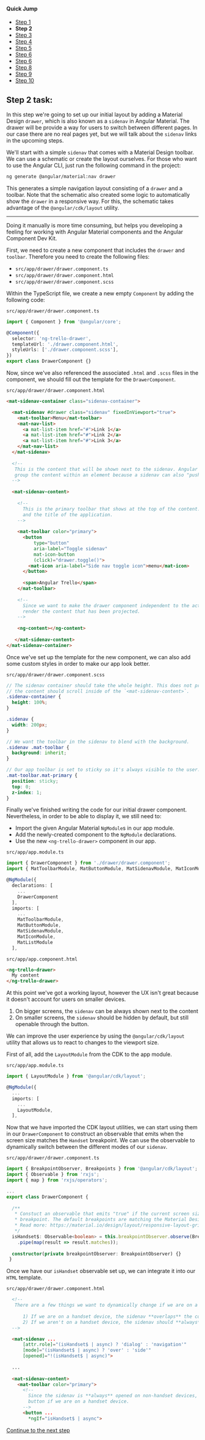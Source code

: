 #### Quick Jump ####
* [Step 1](./step-1.md)
* **Step 2**
* [Step 3](./step-3.md)
* [Step 4](./step-4.md)
* [Step 5](./step-5.md)
* [Step 6](./step-6.md)
* [Step 6](./step-7.md)
* [Step 8](./step-8.md)
* [Step 9](./step-9.md)
* [Step 10](./step-10.md)

## Step 2 task:

In this step we're going to set up our initial layout by adding a Material Design `drawer`, which is also known
as a `sidenav` in Angular Material. The drawer will be provide a way for users to switch between different pages. 
In our case there are no real pages yet, but we will talk about the `sidenav` links in the upcoming steps.

We'll start with a simple `sidenav` that comes with a Material Design toolbar. We can use a schematic or
create the layout ourselves. For those who want to use the Angular CLI, just run the following command
in the project:

```bash
ng generate @angular/material:nav drawer
```

This generates a simple navigation layout consisting of a `drawer` and a toolbar. Note that the schematic also 
created some logic to automatically show the `drawer` in a responsive way. For this, the schematic takes
advantage of the `@angular/cdk/layout` utility.

---

Doing it manually is more time consuming, but helps you developing a feeling for working with Angular Material
components and the Angular Component Dev Kit.

First, we need to create a new component that includes the `drawer` and `toolbar`. Therefore you need to create the
following files:

* `src/app/drawer/drawer.component.ts`
* `src/app/drawer/drawer.component.html`
* `src/app/drawer/drawer.component.scss`

Within the TypeScript file, we create a new empty `Component` by adding the following code:

`src/app/drawer/drawer.component.ts`
```ts
import { Component } from '@angular/core';

@Component({
  selector: 'ng-trello-drawer',
  templateUrl: './drawer.component.html',
  styleUrls: ['./drawer.component.scss'],
})
export class DrawerComponent {}
```

Now, since we've also referenced the associated `.html` and `.scss` files in the component, we should
fill out the template for the `DrawerComponent`.

`src/app/drawer/drawer.component.html`
```html
<mat-sidenav-container class="sidenav-container">

  <mat-sidenav #drawer class="sidenav" fixedInViewport="true">
    <mat-toolbar>Menu</mat-toolbar>
    <mat-nav-list>
      <a mat-list-item href="#">Link 1</a>
      <a mat-list-item href="#">Link 2</a>
      <a mat-list-item href="#">Link 3</a>
    </mat-nav-list>
  </mat-sidenav>
  
  <!--
   This is the content that will be shown next to the sidenav. Angular Material somehow needs to
   group the content within an element because a sidenav can also "push" the content horizontally.
  -->
  
  <mat-sidenav-content>
  
    <!--
      This is the primary toolbar that shows at the top of the content. It includes a button to toggle the sidenav,
      and the title of the application.
    -->
  
    <mat-toolbar color="primary">
      <button
          type="button"
          aria-label="Toggle sidenav"
          mat-icon-button
          (click)="drawer.toggle()">
        <mat-icon aria-label="Side nav toggle icon">menu</mat-icon>
      </button>
      
      <span>Angular Trello</span>
    </mat-toolbar>
    
    <!-- 
      Since we want to make the drawer component independent to the actual application content, we
      render the content that has been projected. 
    -->
    
    <ng-content></ng-content>
     
   </mat-sidenav-content>
</mat-sidenav-container>
```

Once we've set up the template for the new component, we can also add some custom styles in order
to make our app look better.

`src/app/drawer/drawer.component.scss`
```scss
// The sidenav container should take the whole height. This does not prevent scrolling because
// the content should scroll inside of the `<mat-sidenav-content>`.
.sidenav-container {
  height: 100%;
}

.sidenav {
  width: 200px;
}

// We want the toolbar in the sidenav to blend with the background.
.sidenav .mat-toolbar {
  background: inherit;
}

// Our app toolbar is set to sticky so it's always visible to the user.
.mat-toolbar.mat-primary {
  position: sticky;
  top: 0;
  z-index: 1;
}
```

Finally we've finished writing the code for our initial drawer component. Nevertheless, in order to be able to
display it, we still need to:
 
 * Import the given Angular Material `NgModule`s in our app module.
 * Add the newly-created component to the `NgModule` declarations.
 * Use the new `<ng-trello-drawer>` component in our app. 

`src/app/app.module.ts`
```ts
import { DrawerComponent } from './drawer/drawer.component';
import { MatToolbarModule, MatButtonModule, MatSidenavModule, MatIconModule, MatListModule } from '@angular/material';

@NgModule({
  declarations: [
    ...
    DrawerComponent
  ],
  imports: [
    ...
    MatToolbarModule,
    MatButtonModule,
    MatSidenavModule,
    MatIconModule,
    MatListModule
  ],
```

`src/app/app.component.html`
```html
<ng-trello-drawer>
  My content
</ng-trello-drawer>
```

At this point we've got a working layout, however the UX isn't great because it doesn't account for users
on smaller devices.

  1) On bigger screens, the `sidenav` can be always shown next to the content
  2) On smaller screens, the `sidenav` should be hidden by default, but still openable through the button.

We can improve the user experience by using the `@angular/cdk/layout` utility that allows us to react to
changes to the viewport size.

First of all, add the `LayoutModule` from the CDK to the app module.

`src/app/app.module.ts`
```ts
import { LayoutModule } from '@angular/cdk/layout';

@NgModule({
  ...
  imports: [
    ...
    LayoutModule,
  ],
```

Now that we have imported the CDK layout utilities, we can start using them in our `DrawerComponent` to construct
an observable that emits when the screen size matches the `Handset` breakpoint. We can use the observable to
dynamically switch between the different modes of our `sidenav`. 

`src/app/drawer/drawer.component.ts`
```ts
import { BreakpointObserver, Breakpoints } from '@angular/cdk/layout';
import { Observable } from 'rxjs';
import { map } from 'rxjs/operators';

...
export class DrawerComponent {
  
  /**
   * Constuct an observable that emits "true" if the current screen size matches the "Handset"
   * breakpoint. The default breakpoints are matching the Material Design guidelines.
   * Read more: https://material.io/design/layout/responsive-layout-grid.html#grid-customization
   */
  isHandset$: Observable<boolean> = this.breakpointObserver.observe(Breakpoints.Handset)
    .pipe(map(result => result.matches));
    
  constructor(private breakpointObserver: BreakpointObserver) {}
 }
```

Once we have our `isHandset` observable set up, we can integrate it into our `HTML` template.

`src/app/drawer/drawer.component.html`
```html
  <!-- 
   There are a few things we want to dynamically change if we are on a handset device:
      
      1) If we are on a handset device, the sidenav **overlaps** the content
      2) If we aren't on a handset device, the sidenav should **always** be opened. 
  -->

  <mat-sidenav ...
      [attr.role]="(isHandset$ | async) ? 'dialog' : 'navigation'"
      [mode]="(isHandset$ | async) ? 'over' : 'side'"
      [opened]="!(isHandset$ | async)">
      
  ...
      
  <mat-sidenav-content>
    <mat-toolbar color="primary">
      <!-- 
        Since the sidenav is **always** opened on non-handset devices, we only want to show the toggle
        button if we are on a handset device.
      -->  
      <button ...
        *ngIf="isHandset$ | async">
``` 

[Continue to the next step](./step-3.md)
